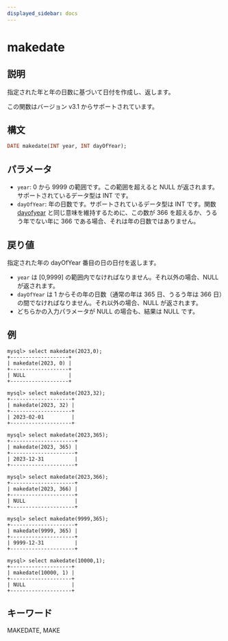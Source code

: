 ```yaml
---
displayed_sidebar: docs
---
```


# makedate

## 説明

指定された年と年の日数に基づいて日付を作成し、返します。

この関数はバージョン v3.1 からサポートされています。

## 構文

```Haskell
DATE makedate(INT year, INT dayOfYear);
```

## パラメータ

- `year`: 0 から 9999 の範囲です。この範囲を超えると NULL が返されます。サポートされているデータ型は INT です。
- `dayOfYear`: 年の日数です。サポートされているデータ型は INT です。関数 [dayofyear](./dayofyear.md) と同じ意味を維持するために、この数が 366 を超えるか、うるう年でない年に 366 である場合、それは年の日数ではありません。

## 戻り値

指定された年の dayOfYear 番目の日の日付を返します。

- `year` は [0,9999] の範囲内でなければなりません。それ以外の場合、NULL が返されます。
- `dayOfYear` は 1 からその年の日数（通常の年は 365 日、うるう年は 366 日）の間でなければなりません。それ以外の場合、NULL が返されます。
- どちらかの入力パラメータが NULL の場合も、結果は NULL です。

## 例

```Plain Text
mysql> select makedate(2023,0);
+-------------------+
| makedate(2023, 0) |
+-------------------+
| NULL              |
+-------------------+

mysql> select makedate(2023,32);
+--------------------+
| makedate(2023, 32) |
+--------------------+
| 2023-02-01         |
+--------------------+

mysql> select makedate(2023,365);
+---------------------+
| makedate(2023, 365) |
+---------------------+
| 2023-12-31          |
+---------------------+

mysql> select makedate(2023,366);
+---------------------+
| makedate(2023, 366) |
+---------------------+
| NULL                |
+---------------------+

mysql> select makedate(9999,365);
+---------------------+
| makedate(9999, 365) |
+---------------------+
| 9999-12-31          |
+---------------------+

mysql> select makedate(10000,1);
+--------------------+
| makedate(10000, 1) |
+--------------------+
| NULL               |
+--------------------+
```

## キーワード

MAKEDATE, MAKE